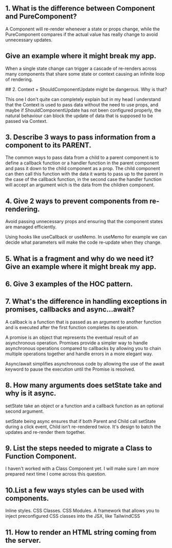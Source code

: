 ## 1. What is the difference between Component and PureComponent?

A Component will re-render whenever a state or props change, while the PureComponent compares if the actual value has really change to avoid unnecessary updates.

## Give an example where it might break my app.

When a single state change can trigger a cascade of re-renders across many components that share some state or context causing an infinite loop of rendering.

## 2. Context + ShouldComponentUpdate might be dangerous. Why is that?

This one I don't quite can completely explain but in my head I understand that the Context is used to pass data without the need to use props, and maybe if ShouldComponentUpdate has not been configured properly, the natural behaviour can block the update of data that is supposed to be passed via Context.

## 3. Describe 3 ways to pass information from a component to its PARENT.

The common ways to pass data from a child to a parent component is to define a callback function or a handler function in the parent component and pass it down to the child component as a prop. The child component can then call this function with the data it wants to pass up to the parent in the case of the callback function, in the second case the handler function will accept an argument wich is the data from the children component.

## 4. Give 2 ways to prevent components from re-rendering.

Avoid passing unnecessary props and ensuring that the component states are managed efficiently.

Using hooks like useCallback or useMemo. In useMemo for example we can decide what parameters will make the code re-update when they change.

## 5. What is a fragment and why do we need it? Give an example where it might break my app.

## 6. Give 3 examples of the HOC pattern.

## 7. What's the difference in handling exceptions in promises, callbacks and async...await?

A callback is a function that is passed as an argument to another function and is executed after the first function completes its operation.

A promise is an object that represents the eventual result of an asynchronous operation. Promises provide a simpler way to handle asynchronous operations compared to callbacks by allowing you to chain multiple operations together and handle errors in a more elegant way.

Async/await simplifies asynchronous code by allowing the use of the await keyword to pause the execution until the Promise is resolved.

## 8. How many arguments does setState take and why is it async.

setState take an object or a function and a callback function as an optional second argument.

setState being async ensures that if both Parent and Child call setState during a click event, Child isn’t re-rendered twice. It's design to batch the updates and re-render them together.

## 9. List the steps needed to migrate a Class to Function Component.

I haven't worked with a Class Component yet.
I will make sure I am more prepared next time I come across this question.

## 10.List a few ways styles can be used with components.

Inline styles.
CSS Classes.
CSS Modules.
A framework that allows you to inject preconfigured CSS classes into the JSX, like TailwindCSS

## 11. How to render an HTML string coming from the server.
